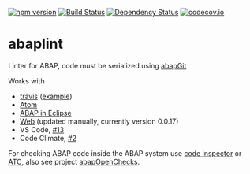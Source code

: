 [![npm version](https://badge.fury.io/js/abaplint.svg)](https://badge.fury.io/js/abaplint)
[![Build Status](https://travis-ci.org/larshp/abaplint.svg)](https://travis-ci.org/larshp/abaplint)
[![Dependency Status](https://david-dm.org/larshp/abaplint.svg)](https://david-dm.org/larshp/abaplint)
[![codecov.io](https://codecov.io/github/larshp/abaplint/coverage.svg?branch=master)](https://codecov.io/github/larshp/abaplint?branch=master)

# abaplint
Linter for ABAP, code must be serialized using [abapGit](https://github.com/larshp/abapGit)

Works with
* [travis](https://travis-ci.org/) ([example](https://github.com/larshp/abaplint-test))
* [Atom](https://github.com/larshp/linter-abaplint)
* [ABAP in Eclipse](https://github.com/larshp/abaplint-eclipse)
* [Web](https://larshp.github.io/abaplint/) (updated manually, currently version 0.0.17)
* VS Code, [#13](https://github.com/larshp/abaplint/issues/13)
* Code Climate, [#2](https://github.com/larshp/abaplint/issues/2)

For checking ABAP code inside the ABAP system use [code inspector](http://wiki.scn.sap.com/wiki/display/ABAP/Code+Inspector) or [ATC](http://wiki.scn.sap.com/wiki/display/ABAP/ABAP+Test+Cockpit), also see project [abapOpenChecks](https://github.com/larshp/abapOpenChecks).


